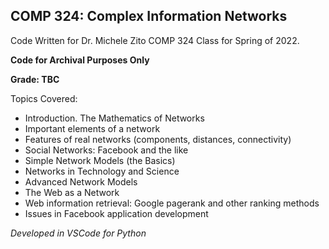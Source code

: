 ## COMP 324: Complex Information Networks
Code Written for Dr. Michele Zito COMP 324 Class for Spring of 2022.

**Code for Archival Purposes Only**

**Grade: TBC**

Topics Covered: 
* Introduction. The Mathematics of Networks
* Important elements of a network
* Features of real networks (components, distances, connectivity)
* Social Networks: Facebook and the like
* Simple Network Models (the Basics)
* Networks in Technology and Science
* Advanced Network Models
* The Web as a Network
* Web information retrieval: Google pagerank and other ranking methods
* Issues in Facebook application development

*Developed in VSCode for Python*
